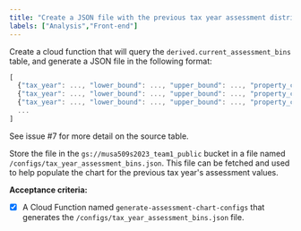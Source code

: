```yaml
---
title: "Create a JSON file with the previous tax year assessment distribution chart data"
labels: ["Analysis","Front-end"]
---
```


Create a cloud function that will query the `derived.current_assessment_bins` table, and generate a JSON file in the following format:

```js
[
  {"tax_year": ..., "lower_bound": ..., "upper_bound": ..., "property_count": ...},
  {"tax_year": ..., "lower_bound": ..., "upper_bound": ..., "property_count": ...},
  {"tax_year": ..., "lower_bound": ..., "upper_bound": ..., "property_count": ...},
  ...
]
```

See issue #7 for more detail on the source table.

Store the file in the `gs://musa509s2023_team1_public` bucket in a file named `/configs/tax_year_assessment_bins.json`. This file can be fetched and used to help populate the chart for the previous tax year's assessment values.

**Acceptance criteria:**
- [x] A Cloud Function named `generate-assessment-chart-configs` that generates the `/configs/tax_year_assessment_bins.json` file.